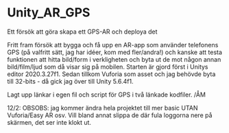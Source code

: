 # Unity_AR_GPS
 Ett försök att göra skapa ett GPS-AR och deploya det

Fritt fram försök att bygga och få upp en AR-app som använder telefonens GPS (på valfritt sätt, jag har idéer, kom med fler/andra!) och kanske att testa funktionen att hitta bild/form i verkligheten och byta ut de mot någon annan bild/film/ljud som då visar sig på mobilen. Starten är gjord först i Unitys editor 2020.3.27f1. Sedan tillkom Vuforia som asset och jag behövde byta till 32-bits - då gick jag över till Unity 5.6.4f1. 

Lagt upp länkar i egen fil och script för GPS i två länkade kodfiler. /ÅM

12/2: OBSOBS: jag kommer ändra hela projektet till mer basic UTAN Vuforia/Easy AR osv. Vill bland annat slippa de där fula loggorna nere på skärmen, det ser inte klokt ut.
